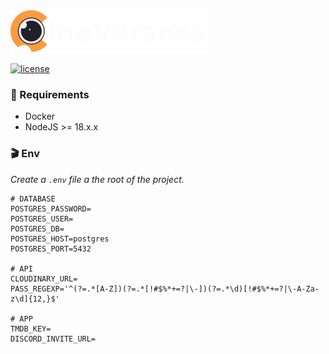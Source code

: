 <picture>
    <source media="(prefers-color-scheme: dark)" srcset="./doc/img/logo_cinevoraces-dark.svg">
    <source media="(prefers-color-scheme: light)" srcset="./doc/img/logo_cinevoraces-light.svg">
    <img src="./doc/img/logo_cinevoraces-dark.svg" alt="Cinévoraces logo">
</picture>

[![license](https://img.shields.io/badge/Cinévoraces-2.0.0-orange.svg)](https://github.com/cinevoraces)
<!-- [![license](https://img.shields.io/badge/license-MIT-blue.svg)](./LICENSE) -->

### :file_folder: Requirements
- Docker
- NodeJS >= 18.x.x

### :clapper: Env
*Create a `.env` file a the root of the project.*
```
# DATABASE
POSTGRES_PASSWORD=
POSTGRES_USER=
POSTGRES_DB=
POSTGRES_HOST=postgres
POSTGRES_PORT=5432

# API
CLOUDINARY_URL=
PASS_REGEXP='^(?=.*[A-Z])(?=.*[!#$%*+=?|\-])(?=.*\d)[!#$%*+=?|\-A-Za-z\d]{12,}$'

# APP
TMDB_KEY=
DISCORD_INVITE_URL=
```
